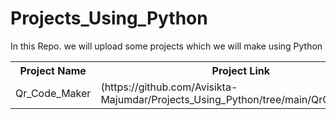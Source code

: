 # Projects_Using_Python
In this Repo. we will upload some projects which we will make using Python
<table>
  <tr>
    <th><b>Project Name</b></th>
    <th><b>Project Link</b></th>
  </tr>
  <tr>
    <td>Qr_Code_Maker</td>
    <td> (https://github.com/Avisikta-Majumdar/Projects_Using_Python/tree/main/QrCodeMaker)</td>
  </tr>
  </table>
